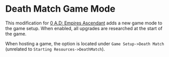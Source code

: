 # Death Match Game Mode

This modification for [0 A.D: Empires Ascendant](https://play0ad.com)
adds a new game mode to the game setup. When enabled, all upgrades are
researched at the start of the game.

When hosting a game, the option is located under `Game Setup->Death
Match` (unrelated to `Starting Resources->DeathMatch`).

